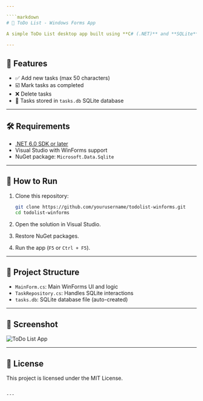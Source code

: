 ```yaml
---

````markdown
# 📝 ToDo List - Windows Forms App

A simple ToDo List desktop app built using **C# (.NET)** and **SQLite** with Windows Forms. Tasks are saved locally and persist between sessions.

---
```


## 🚀 Features

- ✅ Add new tasks (max 50 characters)
- ☑️ Mark tasks as completed
- ❌ Delete tasks
- 💾 Tasks stored in `tasks.db` SQLite database

---

## 🛠 Requirements

- [.NET 6.0 SDK or later](https://dotnet.microsoft.com/)
- Visual Studio with WinForms support
- NuGet package: `Microsoft.Data.Sqlite`

---

## 🧪 How to Run

1. Clone this repository:
   ```bash
   git clone https://github.com/yourusername/todolist-winforms.git
   cd todolist-winforms


2. Open the solution in Visual Studio.

3. Restore NuGet packages.

4. Run the app (`F5` or `Ctrl + F5`).

---

## 📁 Project Structure

* `MainForm.cs`: Main WinForms UI and logic
* `TaskRepository.cs`: Handles SQLite interactions
* `tasks.db`: SQLite database file (auto-created)

---

## 📸 Screenshot

![ToDo List App](screenshot.png)

---

## 📃 License

This project is licensed under the MIT License.

```

---

```
